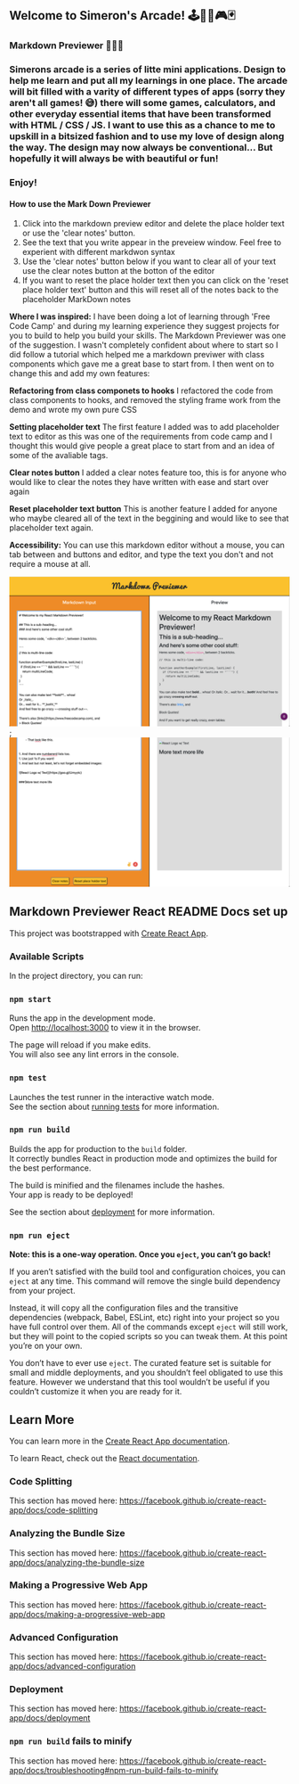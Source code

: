 ## Welcome to Simeron's Arcade! 🕹👾🎲🎮🃏

### Markdown Previewer 🎨✍🏽

### Simerons arcade is a series of litte mini applications. Design to help me learn and put all my learnings in one place. The arcade will bit filled with a varity of different types of apps (sorry they aren't all games! 😅) there will some games, calculators, and other everyday essential items that have been transformed with HTML / CSS / JS. I want to use this as a chance to me to upskill in a bitsized fashion and to use my love of design along the way. The design may now always be conventional... But hopefully it will always be with beautiful or fun!

### Enjoy!

#### How to use the Mark Down Previewer

1. Click into the markdown preview editor and delete the place holder text or use the 'clear notes' button.
2. See the text that you write appear in the preveiew window. Feel free to experient with different markdwon syntax
3. Use the 'clear notes' button below if you want to clear all of your text use the clear notes button at the botton of the editor
4. If you want to reset the place holder text then you can click on the 'reset place holder text' button and this will reset all of the notes back to the placeholder MarkDown notes

**Where I was inspired:**  I have been doing a lot of learning through 'Free Code Camp' and during my learning experience they suggest projects for you to build to help you build your skills. The Markdown Previewer was one of the suggestion. I wasn't completely confident about where to start so I did follow a tutorial which helped me a markdown previwer with class components which gave me a great base to start from. I then went on to change this and add my own features: 

**Refactoring from class componets to hooks** I refactored the code from class components to hooks, and removed the styling frame work from the demo and wrote my own pure CSS

**Setting placeholder text** The first feature I added was to add placeholder text to editor as this was one of the requirements from code camp and I thought this would give people a great place to start from and an idea of some of the avaliable tags.

**Clear notes button** I added a clear notes feature too, this is for anyone who would like to clear the notes they have written with ease and start over again

**Reset placeholder text button** This is another feature I added for anyone who maybe cleared all of the text in the beggining and would like to see that placeholder text again. 

**Accessibility:** You can use this markdown editor without a mouse, you can tab between and buttons and editor, and type the text you don't and not require a mouse at all.

![Image of the top of the Markdown Previwer](./public/markdown-previwer-top.png);
![Image of the bottom of the Markdown Previwer](./public/markdown-previwer-bottom.png)


## Markdown Previewer React README Docs set up

This project was bootstrapped with [Create React App](https://github.com/facebook/create-react-app).

### Available Scripts

In the project directory, you can run:

### `npm start`

Runs the app in the development mode.<br />
Open [http://localhost:3000](http://localhost:3000) to view it in the browser.

The page will reload if you make edits.<br />
You will also see any lint errors in the console.

### `npm test`

Launches the test runner in the interactive watch mode.<br />
See the section about [running tests](https://facebook.github.io/create-react-app/docs/running-tests) for more information.

### `npm run build`

Builds the app for production to the `build` folder.<br />
It correctly bundles React in production mode and optimizes the build for the best performance.

The build is minified and the filenames include the hashes.<br />
Your app is ready to be deployed!

See the section about [deployment](https://facebook.github.io/create-react-app/docs/deployment) for more information.

### `npm run eject`

**Note: this is a one-way operation. Once you `eject`, you can’t go back!**

If you aren’t satisfied with the build tool and configuration choices, you can `eject` at any time. This command will remove the single build dependency from your project.

Instead, it will copy all the configuration files and the transitive dependencies (webpack, Babel, ESLint, etc) right into your project so you have full control over them. All of the commands except `eject` will still work, but they will point to the copied scripts so you can tweak them. At this point you’re on your own.

You don’t have to ever use `eject`. The curated feature set is suitable for small and middle deployments, and you shouldn’t feel obligated to use this feature. However we understand that this tool wouldn’t be useful if you couldn’t customize it when you are ready for it.

## Learn More

You can learn more in the [Create React App documentation](https://facebook.github.io/create-react-app/docs/getting-started).

To learn React, check out the [React documentation](https://reactjs.org/).

### Code Splitting

This section has moved here: https://facebook.github.io/create-react-app/docs/code-splitting

### Analyzing the Bundle Size

This section has moved here: https://facebook.github.io/create-react-app/docs/analyzing-the-bundle-size

### Making a Progressive Web App

This section has moved here: https://facebook.github.io/create-react-app/docs/making-a-progressive-web-app

### Advanced Configuration

This section has moved here: https://facebook.github.io/create-react-app/docs/advanced-configuration

### Deployment

This section has moved here: https://facebook.github.io/create-react-app/docs/deployment

### `npm run build` fails to minify

This section has moved here: https://facebook.github.io/create-react-app/docs/troubleshooting#npm-run-build-fails-to-minify
